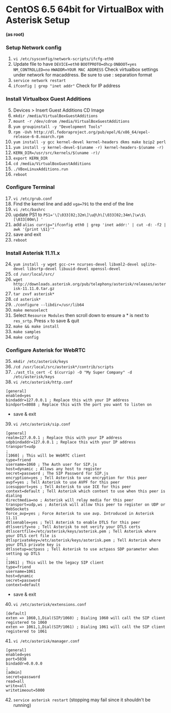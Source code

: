 # CentOS 6.5 64bit for VirtualBox with Asterisk Setup

__(as root)__

### Setup Network config
1. `vi /etc/sysconfig/network-scripts/ifcfg-eth0`
2. Update file to have `DEVICE=eth0` `BOOTPROTO=dhcp` `ONBOOT=yes` `NM_CONTROLLED=no` `HWADDR=YOUR MAC ADDRESS` Check virtualbox settings under network for macaddress. Be sure to use : separation format
3. `service network restart`
4. `ifconfig | grep "inet addr"` Check for IP address

### Install Virtualbox Guest Additions
5. Devices > Insert Guest Additions CD Image
6. `mkdir /media/VirtualBoxGuestAdditions`
7. `mount -r /dev/cdrom /media/VirtualBoxGuestAdditions`
8. `yum groupinstall -y "Development Tools"`
9. `rpm -Uvh http://dl.fedoraproject.org/pub/epel/6/x86_64/epel-release-6-8.noarch.rpm`
10. `yum install -y gcc kernel-devel kernel-headers dkms make bzip2 perl`
11. `yum install -y kernel-devel-$(uname -r) kernel-headers-$(uname -r)`
12. `KERN_DIR=/usr/src/kernels/$(uname -r)/`
13. `export KERN_DIR`
14. `cd /media/VirtualBoxGuestAdditions`
15. `./VBoxLinuxAdditions.run`
16. `reboot`

### Configure Terminal
17. `vi /etc/grub.conf`
18. Find the kernel line and add `vga=791` to the end of the line
19. `vi /etc/bashrc`
20. update PS1 to `PS1='\[\033[02;32m\]\u@\h\[\033[02;34m\]\w\$\[\033[00m\] '`
21. add `alias currip="ifconfig eth0 | grep 'inet addr:' | cut -d: -f2 | awk '{print \$1}'"`
22. save and exit
23. `reboot`

### Install Asterisk 11.11.x
24. `yum install -y wget gcc-c++ ncurses-devel libxml2-devel sqlite-devel libsrtp-devel libuuid-devel openssl-devel`
25. `cd /usr/local/src/`
26. `wget http://downloads.asterisk.org/pub/telephony/asterisk/releases/asterisk-11.11.0.tar.gz`
27. `tar zxvf asterisk*`
28. `cd asterisk*`
29. `./configure --libdir=/usr/lib64`
30. `make menuselect`
31. Select `Resource Modules` then scroll down to ensure a * is next to `res_srtp`. Press `x` to save & quit
32. `make && make install`
33. `make samples`
34. `make config`

### Configure Asterisk for WebRTC
35. `mkdir /etc/asterisk/keys`
36. `/cd /usr/local/src/asterisk*/contrib/scripts`
37. `./ast_tls_cert -C $(currip) -O "My Super Company" -d /etc/asterisk/keys`
38. `vi /etc/asterisk/http.conf`
```
[general]
enabled=yes
bindaddr=127.0.0.1 ; Replace this with your IP address
bindport=8088 ; Replace this with the port you want to listen on
```
  * save & exit
39. `vi /etc/asterisk/sip.conf`
```
[general]
realm=127.0.0.1 ; Replace this with your IP address
udpbindaddr=127.0.0.1 ; Replace this with your IP address
transport=udp
;
[1060] ; This will be WebRTC client
type=friend
username=1060 ; The Auth user for SIP.js
host=dynamic ; Allows any host to register
secret=password ; The SIP Password for SIP.js
encryption=yes ; Tell Asterisk to use encryption for this peer
avpf=yes ; Tell Asterisk to use AVPF for this peer
icesupport=yes ; Tell Asterisk to use ICE for this peer
context=default ; Tell Asterisk which context to use when this peer is dialing
directmedia=no ; Asterisk will relay media for this peer
transport=udp,ws ; Asterisk will allow this peer to register on UDP or WebSockets
force_avp=yes ; Force Asterisk to use avp. Introduced in Asterisk 11.11
dtlsenable=yes ; Tell Asterisk to enable DTLS for this peer
dtlsverify=no ; Tell Asterisk to not verify your DTLS certs
dtlscertfile=/etc/asterisk/keys/asterisk.pem ; Tell Asterisk where your DTLS cert file is
dtlsprivatekey=/etc/asterisk/keys/asterisk.pem ; Tell Asterisk where your DTLS private key is
dtlssetup=actpass ; Tell Asterisk to use actpass SDP parameter when setting up DTLS
;
[1061] ; This will be the legacy SIP client
type=friend
username=1061
host=dynamic
secret=password
context=default
```
  * save & exit
40. `vi /etc/asterisk/extensions.conf`
```
[default]
exten => 1060,1,Dial(SIP/1060) ; Dialing 1060 will call the SIP client registered to 1060
exten => 1061,1,Dial(SIP/1061) ; Dialing 1061 will call the SIP client registered to 1061
```
41. `vi /etc/asterisk/manager.conf`
```
[general]
enabled=yes
port=5038
bindaddr=0.0.0.0
;
[admin]
secret=password
read=all
write=all
writetimeout=5000
```
42. `service asterisk restart` (stopping may fail since it shouldn't be running)

